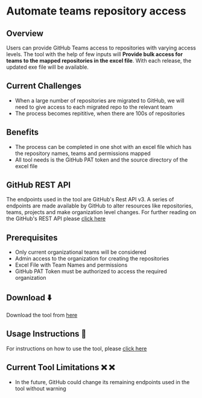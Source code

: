 # Automate teams repository access

## Overview

Users can provide GitHub Teams access to repositories with varying access levels. The tool with the help of few inputs will **Provide bulk access for teams to the mapped repositories in the excel file**. With each release, the updated exe file will be available.

## Current Challenges

- When a large number of repositories are migrated to GitHub, we will need to give access to each migrated repo to the relevant team
- The process becomes repititive, when there are 100s of repositories

## Benefits

- The process can be completed in one shot with an excel file which has the repository names, teams and permissions mapped
- All tool needs is the GitHub PAT token and the source directory of the excel file 

## GitHub REST API

The endpoints used in the tool are GitHub's Rest API v3. A series of endpoints are made available by GitHub to alter resources like repositories, teams, projects and make organization level changes. For further reading on the GitHub's REST API please [click here](https://docs.github.com/en/free-pro-team@latest/rest/overview)

## Prerequisites

- Only current organizational teams will be considered
- Admin access to the organization for creating the repositories
- Excel File with Team Names and permissions
- GitHub PAT Token must be authorized to access the required organization

## Download :arrow_down:

Download the tool from [here](https://github.com/CanarysAutomations/automate-repository-team-access/releases)

## Usage Instructions :memo:

For instructions on how to use the tool, please [click here](https://github.com/CanarysAutomations/bulk-repository-team-access/wiki)

## Current Tool Limitations  :x: :x:

- In the future, GitHub could change its remaining endpoints used in the tool without warning
